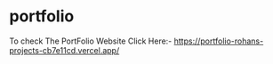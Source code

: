 # portfolio
To check The PortFolio Website
Click Here:-
            https://portfolio-rohans-projects-cb7e11cd.vercel.app/
